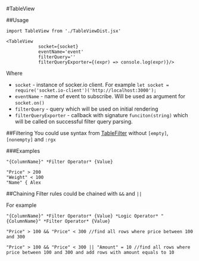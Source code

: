 #TableView

##Usage

```
import TableView from './TableViewDist.jsx'

<TableView
            socket={socket}
            eventName='event'
            filterQuery=''
            filterQueryExporter={(expr) => console.log(expr)}/>
```

Where 

* `socket` - instance of socker.io client. For example `let socket = require('socket.io-client')('http://localhost:3000');`
* `eventName` - name of event to subscribe. Will be used as argument for `socket.on()`
* `filterQuery` - query which will be used on initial rendering
* `filterQueryExporter` - callback with signature `funciton(string)` which will be called on successful filter query parsing.



##Filtering
You could use syntax from [TableFilter](https://github.com/koalyptus/TableFilter/wiki/4.-Filter-operators) without `[empty]`, `[nonempty]` and `:rgx`

###Examples
```
"{ColumnName}" *Filter Operator* {Value}

"Price" > 200
"Weight" < 100
"Name" { Alex
```

##Chaining
Filter rules could be chained with `&&`  and `||`

For example
```
"{ColumnName}" *Filter Operator* {Value} *Logic Operator* "{ColumnName}" *Filter Operator* {Value}

"Price" > 100 && "Price" < 300 //find all rows where price between 100 and 300

"Price" > 100 && "Price" < 300 || "Amount" = 10 //find all rows where price between 100 and 300 and add rows with amount equals to 10

```


